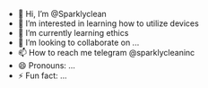 - 👋 Hi, I’m @Sparklyclean
- 👀 I’m interested in learning how to utilize devices
- 🌱 I’m currently learning ethics
- 💞️ I’m looking to collaborate on ...
- 📫 How to reach me telegram @sparklycleaninc
- 😄 Pronouns: ...
- ⚡ Fun fact: ...

<!---
Sparklyclean/Sparklyclean is a ✨ special ✨ repository because its `README.md` (this file) appears on your GitHub profile.
You can click the Preview link to take a look at your changes.
--->
